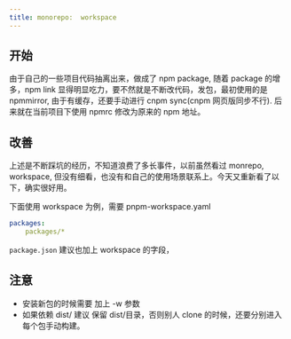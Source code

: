 ```yaml
---
title: monorepo:  workspace
---
```


## 开始

由于自己的一些项目代码抽离出来，做成了 npm package, 随着 package 的增多，npm link 显得明显吃力，要不然就是不断改代码，发包，最初使用的是 npmmirror, 由于有缓存，还要手动进行 cnpm sync(cnpm 网页版同步不行). 后来就在当前项目下使用 npmrc 修改为原来的 npm 地址。

## 改善

上述是不断踩坑的经历，不知道浪费了多长事件，以前虽然看过 monrepo, workspace, 但没有细看，也没有和自己的使用场景联系上。今天又重新看了以下，确实很好用。

下面使用 workspace 为例，需要 pnpm-workspace.yaml

```yaml
packages:
	packages/*
```

`package.json` 建议也加上 workspace 的字段，

## 注意

* 安装新包的时候需要 加上 -w 参数
* 如果依赖 dist/ 建议 保留 dist/目录，否则别人 clone 的时候，还要分别进入每个包手动构建。